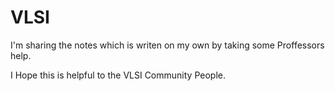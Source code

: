 # VLSI

I'm sharing the notes which is writen on my own by taking some Proffessors help.

I Hope this is helpful to the VLSI Community People.
